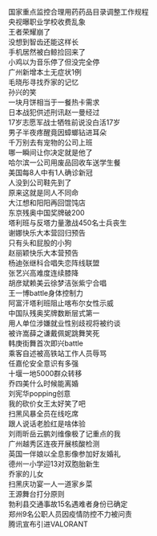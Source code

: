 国家重点监控合理用药药品目录调整工作规程  
央视曝职业学校收费乱象  
王者荣耀崩了  
没想到智齿还能这样长  
手机居然被白鲸捡回来了  
小鸡以为音乐停了但没完全停  
广州新增本土无症状1例  
毛晓彤寻找乔家的记忆  
孙兴的笑  
一块月饼相当于一餐热卡需求  
日本战犯供述刑讯赵一曼经过  
17岁志愿军战士牺牲前说没白活17岁  
男子半夜疼醒竟因蟑螂钻进耳朵  
千万别去有宠物的公司上班  
哪一瞬间让你决定就是他了  
哈尔滨一公司用废品回收车送学生餐  
美国每8人中有1人确诊新冠  
人没到公司鞋先到了  
原来这就是同人不同命  
大江想和阳阳再回馄饨店  
东京残奥中国奖牌破200  
塔利班与反塔力量激战450名士兵丧生  
谢娜快乐大本营回归预告  
只有头和屁股的小狗  
赵丽颖快乐大本营预告  
杨迪张继科合唱失恋阵线联盟  
张艺兴高难度连续膝降  
胡彦斌赖美云徐梦洁张紫宁合唱  
王一博battle身体控制力  
阿富汗塔利班阻止喀布尔女性示威  
中国队残奥奖牌数断层式第一  
用人单位涉嫌就业性别歧视将被约谈  
被许嵩薛之谦戴佩妮跳舞笑死  
韩庚街舞首次即兴battle  
乘客自述被高铁站工作人员辱骂  
任嘉伦安全意识有多强  
十堰一地5000群众转移  
乔四美什么时候能离婚  
刘宪华popping创意  
我的砍价女王太好笑了吧  
扫黑风暴全员在线吃席  
跟人说话老脸红是啥体验  
刘雨昕岳云鹏刘维像极了记重点的我  
广州越秀区连夜开展核酸检测  
英国一伴娘以全息影像参加好友婚礼  
德州一小学迎13对双胞胎新生  
乔家的儿女  
扫黑庆功宴一人一道家乡菜  
王源舞台打分原则  
勃利县交通事故15名遇难者身份已确定  
郑州9名公职人员因疫情防控不力被问责  
腾讯宣布引进VALORANT  

